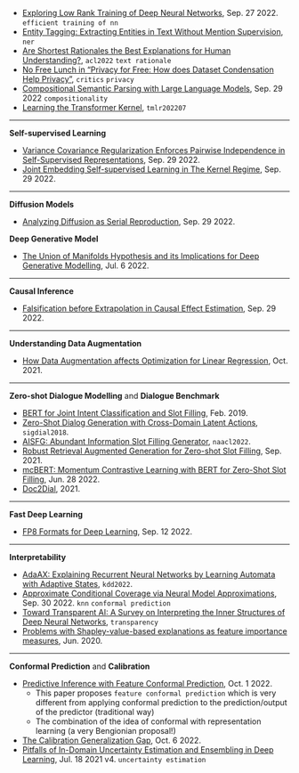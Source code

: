 
- [Exploring Low Rank Training of Deep Neural Networks](https://arxiv.org/abs/2209.13569), Sep. 27 2022. `efficient training of nn`
- [Entity Tagging: Extracting Entities in Text Without Mention Supervision](https://arxiv.org/abs/2209.06148), `ner`
- [Are Shortest Rationales the Best Explanations for Human Understanding?](https://aclanthology.org/2022.acl-short.2/), `acl2022` `text rationale`
- [No Free Lunch in “Privacy for Free: How does Dataset Condensation Help Privacy”](https://arxiv.org/pdf/2209.14987.pdf), `critics` `privacy`
- [Compositional Semantic Parsing with Large Language Models](https://arxiv.org/pdf/2209.15003.pdf), Sep. 29 2022 `compositionality`
- [Learning the Transformer Kernel](https://arxiv.org/pdf/2110.08323.pdf), `tmlr202207`

---

**Self-supervised Learning**

- [Variance Covariance Regularization Enforces Pairwise Independence in Self-Supervised Representations](https://arxiv.org/pdf/2209.14905.pdf), Sep. 29 2022.
- [Joint Embedding Self-supervised Learning in The Kernel Regime](https://arxiv.org/pdf/2209.14884.pdf), Sep. 29 2022.

---

**Diffusion Models**

- [Analyzing Diffusion as Serial Reproduction](https://arxiv.org/pdf/2209.14821.pdf), Sep. 29 2022.

**Deep Generative Model**

- [The Union of Manifolds Hypothesis and its Implications for Deep Generative Modelling](https://arxiv.org/abs/2207.02862), Jul. 6 2022.

---

**Causal Inference**

- [Falsification before Extrapolation in Causal Effect Estimation](https://arxiv.org/pdf/2209.13708.pdf), Sep. 29 2022.

---

**Understanding Data Augmentation**

- [How Data Augmentation affects Optimization for Linear Regression](https://arxiv.org/abs/2010.11171), Oct. 2021.

---

**Zero-shot Dialogue Modelling** and **Dialogue Benchmark**

- [BERT for Joint Intent Classification and Slot Filling](https://arxiv.org/pdf/1902.10909.pdf), Feb. 2019.
- [Zero-Shot Dialog Generation with Cross-Domain Latent Actions](https://aclanthology.org/W18-5001.pdf), `sigdial2018`.
- [AISFG: Abundant Information Slot Filling Generator](https://aclanthology.org/2022.naacl-main.308.pdf), `naacl2022`.
- [Robust Retrieval Augmented Generation for Zero-shot Slot Filling](https://arxiv.org/pdf/2108.13934.pdf), Sep. 2021.
- [mcBERT: Momentum Contrastive Learning with BERT for Zero-Shot Slot Filling](https://arxiv.org/pdf/2203.12940.pdf), Jun. 28 2022.
- [Doc2Dial](https://doc2dial.github.io/), 2021.

---

**Fast Deep Learning**

- [FP8 Formats for Deep Learning](https://arxiv.org/abs/2209.05433), Sep. 12 2022.

---

**Interpretability**

- [AdaAX: Explaining Recurrent Neural Networks by Learning Automata with Adaptive States](https://dl.acm.org/doi/pdf/10.1145/3534678.3539356), `kdd2022`.
- [Approximate Conditional Coverage via Neural Model Approximations](https://arxiv.org/pdf/2205.14310.pdf), Sep. 30 2022. `knn` `conformal prediction`
- [Toward Transparent AI: A Survey on Interpreting the Inner Structures of Deep Neural Networks](https://arxiv.org/pdf/2207.13243.pdf), `transparency`
- [Problems with Shapley-value-based explanations as feature importance measures](https://arxiv.org/abs/2207.11208), Jun. 2020.

---

**Conformal Prediction** and **Calibration**

- [Predictive Inference with Feature Conformal Prediction](https://arxiv.org/pdf/2210.00173.pdf), Oct. 1 2022.
  - This paper proposes `feature conformal prediction` which is very different from applying conformal prediction to the prediction/output of the predictor (traditional way)
  - The combination of the idea of conformal with representation learning (a very Bengionian proposal!)
- [The Calibration Generalization Gap](https://arxiv.org/pdf/2210.01964.pdf), Oct. 6 2022.
- [Pitfalls of In-Domain Uncertainty Estimation and Ensembling in Deep Learning](https://arxiv.org/pdf/2002.06470.pdf), Jul. 18 2021 v4. `uncertainty estimation`



